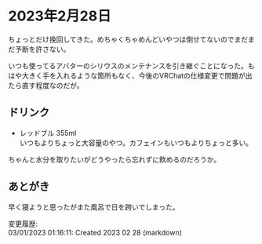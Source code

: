 # 2023年2月28日

ちょっとだけ挽回してきた。めちゃくちゃめんどいやつは倒せてないのでまだまだ予断を許さない。

いつも使ってるアバターのシリウスのメンテナンスを引き継ぐことになった。もはや大きく手を入れるような箇所もなく、今後のVRChatの仕様変更で問題が出たら直す程度なのだが。

## ドリンク

- レッドブル 355ml  
いつもよりちょっと大容量のやつ。カフェインもいつもよりちょっと多い。

ちゃんと水分を取りたいがどうやったら忘れずに飲めるのだろうか。

## あとがき

早く寝ようと思ったがまた風呂で日を跨いでしまった。

変更履歴:  
03/01/2023 01:16:11: Created 2023 02 28 (markdown)  
